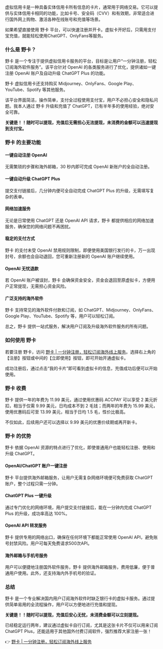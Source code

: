 虚拟信用卡是一种具备实体信用卡所有信息的卡片，通常用于网络交易。它可以提供与实体信用卡相同的功能，比如卡号、安全码（CVV）和有效期，非常适合进行国外网上购物、激活各种在线账号和充值等场景。

如果希望直接使用 野卡 平台，可以快速注册并开卡。虚拟卡开好后，只需用支付宝充值，就能轻松使用ChatGPT、OnlyFans等服务。

### 什么是 野卡？

野卡 是一个专注于提供虚拟信用卡服务的平台，目标是让用户“一分钟注册，轻松订阅海外软件服务”。该平台针对 OpenAI 的各类服务进行了优化，提供诸如一键注册 OpenAI 账户及自动升级 ChatGPT Plus 的功能。

野卡 虚拟信用卡还支持购买 Midjourney、OnlyFans、Google Play、YouTube、Spotify 等其他服务。

该平台界面简洁，操作简单，支付全过程使用支付宝，用户不必担心安全和隐私问题。我本人通过 野卡 升级和充值了 ChatGPT，已有半年多的使用经验，绝对安全可靠。

**关键是！！随时可以提现，充值后无需担心无法提现，未消费的金额可以迅速提现到支付宝。**

### 野卡 的主要功能

#### 一键自动注册 OpenAI

无需繁琐的步骤和海外邮箱，30 秒内即可完成 OpenAI 新账户的全自动注册。

#### 一键自动升级 ChatGPT Plus

提交支付链接后，几分钟内便可全自动完成 ChatGPT Plus 的升级，无需填写复杂的表单。

#### 网络加速服务

无论是日常使用 ChatGPT 还是 OpenAI API 请求，野卡 都提供相应的网络加速服务，确保您的网络问题不再困扰。

#### 稳定的支付方式

野卡 的支付未受 OpenAI 禁用规则限制，即便使用美国银行发行的卡，万一出现封号，余额也会自动退回，您可重新注册新的 OpenAI 账户继续使用。

#### OpenAI 无忧退款

若 OpenAI 账户被误封，野卡 会确保资金安全，资金会退回至原虚拟卡，方便用户正常提现，无需担心资金风险。

#### 广泛支持的海外软件

野卡 支持常见的海外软件付款和订阅，如 ChatGPT、Midjourney、OnlyFans、Google Play、YouTube、Spotify 等，用户可以轻松订阅。

总之，野卡 提供一站式服务，解决用户订阅及升级海外软件服务的所有问题。

### 如何使用 野卡

若要注册 野卡，访问 [野卡 | 一分钟注册，轻松订阅海外线上服务](https://bit.ly/bewildcard)。选择右上角的【注册】按钮或中间的【立即使用】按钮，即可开始开通虚拟卡。

成功注册后，通过点击“我的卡片”即可看到虚拟卡的信息，充值成功后便可以开始使用。

### 野卡 收费

野卡 提供一年的年费为 11.99 美元，通过使用优惠码 ACCPAY 可以享受 2 美元折扣，相当于仅需 9.99 美元，日均成本不到 2 毛钱；而两年的年费为 15.99 美元，使用优惠码后可至 13.99 美元，相当于日均 1.5 毛，性价比极高。

不仅如此，后续用户还可以选择以 9.99 美元的优惠价续期或再开新卡。

### 野卡 的优势

野卡 依据 OpenAI 资源的特点进行了优化，即使普通用户也能轻松注册、使用和升级 ChatGPT。

#### OpenAI/ChatGPT 账户一键注册

野卡 平台提供海外邮箱服务，让用户无需复杂网络环境便可免费获取 ChatGPT 账户，整个过程只需一分钟。

#### ChatGPT Plus 一键升级

通过专门优化的网络环境，用户提交支付链接后，能在一分钟内完成 ChatGPT Plus 的升级，成功率高达 100%。

#### OpenAI API 转发服务

野卡 提供专用的网络出口，确保在任何环境下都能正常使用 OpenAI API，避免账号封禁风险。用户可每天免费请求500次API。

#### 海外邮箱与手机号服务

用户可以便捷地注册国外软件服务，野卡 提供海外邮箱服务，费用低廉，便于普通用户使用。此外，还支持海内外手机号的验证。

### 总结

野卡 是一个专业解决国内用户订阅海外软件时缺乏银行卡的虚拟卡服务。通过提供简单易用的全流程操作，用户可以方便地进行充值和提现。

**关键是！！随时可以提现，充值后安心无忧，未消费金额可以立刻提现。**

已经稳定运行两年，建议通过虚拟卡自行订阅，尤其是这张卡片不仅可以用来订阅 ChatGPT Plus，还能适用于其他国外付费订阅软件，强烈推荐大家注册一张！ 

👉 [野卡 | 一分钟注册，轻松订阅海外线上服务](https://bit.ly/bewildcard)